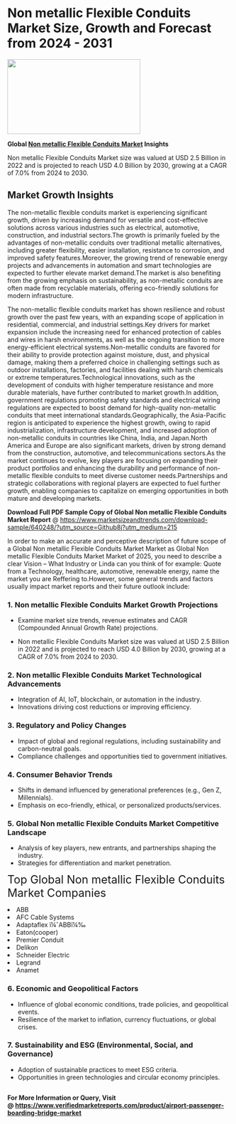 <H1>Non metallic Flexible Conduits Market Size, Growth and Forecast from 2024 - 2031</H1><img class="aligncenter size-medium wp-image-584254" src="https://thirdeyenews.in/wp-content/uploads/2024/09/Global-Market-Research-300x168.jpeg" alt="" width="300" height="168" /><p><strong>Global&nbsp;<a href="https://www.marketsizeandtrends.com/download-sample/640248/?utm_source=Github8j?utm_medium=215">Non metallic Flexible Conduits Market</a> Insights</strong></p><p>Non metallic Flexible Conduits Market size was valued at USD 2.5 Billion in 2022 and is projected to reach USD 4.0 Billion by 2030, growing at a CAGR of 7.0% from 2024 to 2030.</p><p><h2>Market Growth Insights</h2> <p>The non-metallic flexible conduits market is experiencing significant growth, driven by increasing demand for versatile and cost-effective solutions across various industries such as electrical, automotive, construction, and industrial sectors.The growth is primarily fueled by the advantages of non-metallic conduits over traditional metallic alternatives, including greater flexibility, easier installation, resistance to corrosion, and improved safety features.Moreover, the growing trend of renewable energy projects and advancements in automation and smart technologies are expected to further elevate market demand.The market is also benefiting from the growing emphasis on sustainability, as non-metallic conduits are often made from recyclable materials, offering eco-friendly solutions for modern infrastructure.</p> <p>The non-metallic flexible conduits market has shown resilience and robust growth over the past few years, with an expanding scope of application in residential, commercial, and industrial settings.Key drivers for market expansion include the increasing need for enhanced protection of cables and wires in harsh environments, as well as the ongoing transition to more energy-efficient electrical systems.Non-metallic conduits are favored for their ability to provide protection against moisture, dust, and physical damage, making them a preferred choice in challenging settings such as outdoor installations, factories, and facilities dealing with harsh chemicals or extreme temperatures.Technological innovations, such as the development of conduits with higher temperature resistance and more durable materials, have further contributed to market growth.In addition, government regulations promoting safety standards and electrical wiring regulations are expected to boost demand for high-quality non-metallic conduits that meet international standards.Geographically, the Asia-Pacific region is anticipated to experience the highest growth, owing to rapid industrialization, infrastructure development, and increased adoption of non-metallic conduits in countries like China, India, and Japan.North America and Europe are also significant markets, driven by strong demand from the construction, automotive, and telecommunications sectors.As the market continues to evolve, key players are focusing on expanding their product portfolios and enhancing the durability and performance of non-metallic flexible conduits to meet diverse customer needs.Partnerships and strategic collaborations with regional players are expected to fuel further growth, enabling companies to capitalize on emerging opportunities in both mature and developing markets.</p><p><span class=""><strong>Download Full PDF Sample Copy of Global Non metallic Flexible Conduits Market Report</strong> @ <a href="https://www.marketsizeandtrends.com/download-sample/640248/?utm_source=Github8j?utm_medium=215" target="_blank">https://www.marketsizeandtrends.com/download-sample/640248/?utm_source=Github8j?utm_medium=215</a></span></p><p>In order to make an accurate and perceptive description of future scope of a Global&nbsp;Non metallic Flexible Conduits Market Market as Global&nbsp;Non metallic Flexible Conduits Market Market of 2025, you need to describe a clear Vision &ndash; What Industry or Linda can you think of for example: Quote from a Technology, healthcare, automotive, renewable energy, name the market you are Reffering to.However, some general trends and factors usually impact market reports and their future outlook include:</p><h3>1.&nbsp;<strong>Non metallic Flexible Conduits Market Growth Projections</strong></h3><ul><li>Examine market size trends, revenue estimates and CAGR (Compounded Annual Growth Rate) projections.</li><li><p>Non metallic Flexible Conduits Market size was valued at USD 2.5 Billion in 2022 and is projected to reach USD 4.0 Billion by 2030, growing at a CAGR of 7.0% from 2024 to 2030.</p></li></ul><h3>2.&nbsp;<strong>Non metallic Flexible Conduits Market Technological Advancements</strong></h3><ul><li>Integration of AI, IoT, blockchain, or automation in the industry.</li><li>Innovations driving cost reductions or improving efficiency.</li></ul><h3>3.&nbsp;<strong>Regulatory and Policy Changes</strong></h3><ul><li>Impact of global and regional regulations, including sustainability and carbon-neutral goals.</li><li>Compliance challenges and opportunities tied to government initiatives.</li></ul><h3>4.&nbsp;<strong>Consumer Behavior Trends</strong></h3><ul><li>Shifts in demand influenced by generational preferences (e.g., Gen Z, Millennials).</li><li>Emphasis on eco-friendly, ethical, or personalized products/services.</li></ul><h3>5.&nbsp;<strong>Global Non metallic Flexible Conduits Market Competitive Landscape</strong></h3><ul><li>Analysis of key players, new entrants, and partnerships shaping the industry.</li><li>Strategies for differentiation and market penetration.</li></ul><p data-pm-slice="1 1 []"><span style="color: inherit; font-family: inherit; font-size: 25px;">Top Global Non metallic Flexible Conduits Market Companies</span></p><div class="" data-test-id=""><p><li>ABB</li><li> AFC Cable Systems</li><li> Adaptaflex ï¼ˆABBï¼‰</li><li> Eaton(cooper)</li><li> Premier Conduit</li><li> Delikon</li><li> Schneider Electric</li><li> Legrand</li><li> Anamet</li></p></div><h3>6.&nbsp;<strong>Economic and Geopolitical Factors</strong></h3><ul><li>Influence of global economic conditions, trade policies, and geopolitical events.</li><li>Resilience of the market to inflation, currency fluctuations, or global crises.</li></ul><h3>7.&nbsp;<strong>Sustainability and ESG (Environmental, Social, and Governance)</strong></h3><ul><li>Adoption of sustainable practices to meet ESG criteria.</li><li>Opportunities in green technologies and circular economy principles.</li></ul><h2><strong style="font-size: 14px;">For More Information or Query, Visit @&nbsp;</strong><a style="background-color: #ffffff; font-size: 14px;" href="https://www.marketsizeandtrends.com/report/non-metallic-flexible-conduits-market/" target="_blank">https://www.verifiedmarketreports.com/product/airport-passenger-boarding-bridge-market</a></h2>